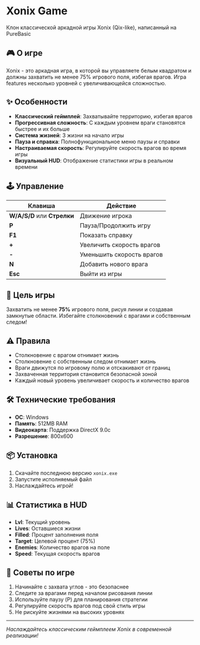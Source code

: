 # Xonix Game

Клон классической аркадной игры Xonix (Qix-like), написанный на PureBasic

## 🎮 О игре

Xonix - это аркадная игра, в которой вы управляете белым квадратом и должны захватить не менее 75% игрового поля, избегая врагов. Игра features несколько уровней с увеличивающейся сложностью.

## ✨ Особенности

- **Классический геймплей**: Захватывайте территорию, избегая врагов
- **Прогрессивная сложность**: С каждым уровнем враги становятся быстрее и их больше
- **Система жизней**: 3 жизни на начало игры
- **Пауза и справка**: Полнофункциональное меню паузы и справки
- **Настраиваемая скорость**: Регулируйте скорость врагов во время игры
- **Визуальный HUD**: Отображение статистики игры в реальном времени

## 🕹️ Управление

| Клавиша | Действие |
|---------|----------|
| **W/A/S/D** или **Стрелки** | Движение игрока |
| **P** | Пауза/Продолжить игру |
| **F1** | Показать справку |
| **+** | Увеличить скорость врагов |
| **-** | Уменьшить скорость врагов |
| **N** | Добавить нового врага |
| **Esc** | Выйти из игры |

## 🎯 Цель игры

Захватить не менее **75%** игрового поля, рисуя линии и создавая замкнутые области. Избегайте столкновений с врагами и собственным следом!

## ⚠️ Правила

- Столкновение с врагом отнимает жизнь
- Столкновение с собственным следом отнимает жизнь  
- Враги движутся по игровому полю и отскакивают от границ
- Захваченная территория становится безопасной зоной
- Каждый новый уровень увеличивает скорость и количество врагов

## 🛠️ Технические требования

- **ОС**: Windows
- **Память**: 512MB RAM
- **Видеокарта**: Поддержка DirectX 9.0c
- **Разрешение**: 800x600

## 📦 Установка

1. Скачайте последнюю версию `xonix.exe`
2. Запустите исполняемый файл
3. Наслаждайтесь игрой!

## 📊 Статистика в HUD

- **Lvl**: Текущий уровень
- **Lives**: Оставшиеся жизни
- **Filled**: Процент заполнения поля
- **Target**: Целевой процент (75%)
- **Enemies**: Количество врагов на поле
- **Speed**: Текущая скорость врагов

## 🚀 Советы по игре

1. Начинайте с захвата углов - это безопаснее
2. Следите за врагами перед началом рисования линии
3. Используйте паузу (P) для планирования стратегии
4. Регулируйте скорость врагов под свой стиль игры
5. Не рискуйте жизнями на высоких уровнях

---

*Наслаждайтесь классическим геймплеем Xonix в современной реализации!*
